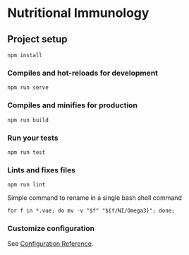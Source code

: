 # Nutritional Immunology

## Project setup
```
npm install
```

### Compiles and hot-reloads for development
```
npm run serve
```

### Compiles and minifies for production
```
npm run build
```

### Run your tests
```
npm run test
```

### Lints and fixes files
```
npm run lint
```

Simple command to rename in a single bash shell command
```
for f in *.vue; do mv -v "$f" "${f/NI/Omega3}"; done;
```
### Customize configuration
See [Configuration Reference](https://cli.vuejs.org/config/).
